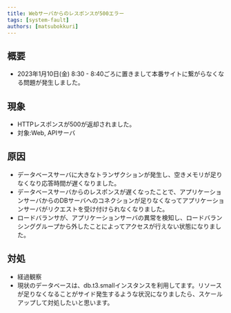 ```yaml
---
title: Webサーバからのレスポンスが500エラー
tags: [system-fault]
authors: [matsubokkuri]
---
```


<!-- truncate -->

## 概要

- 2023年1月10日(金) 8:30 - 8:40ごろに置きまして本番サイトに繋がらなくなる問題が発生しました。

## 現象

- HTTPレスポンスが500が返却されました。
- 対象:Web, APIサーバ


## 原因

- データベースサーバに大きなトランザクションが発生し、空きメモリが足りなくなり応答時間が遅くなりました。
- データベースサーバからのレスポンスが遅くなったことで、アプリケーションサーバからのDBサーバへのコネクションが足りなくなってアプリケーションサーバがリクエストを受け付けられなくなりました。
- ロードバランサが、アプリケーションサーバの異常を検知し、ロードバランシンググループから外したことによってアクセスが行えない状態になりました。

## 対処

- 経過観察
- 現状のデータベースは、db.t3.smallインスタンスを利用してます。リソースが足りなくなることがサイド発生するような状況になりましたら、スケールアップして対処したいと思います。


